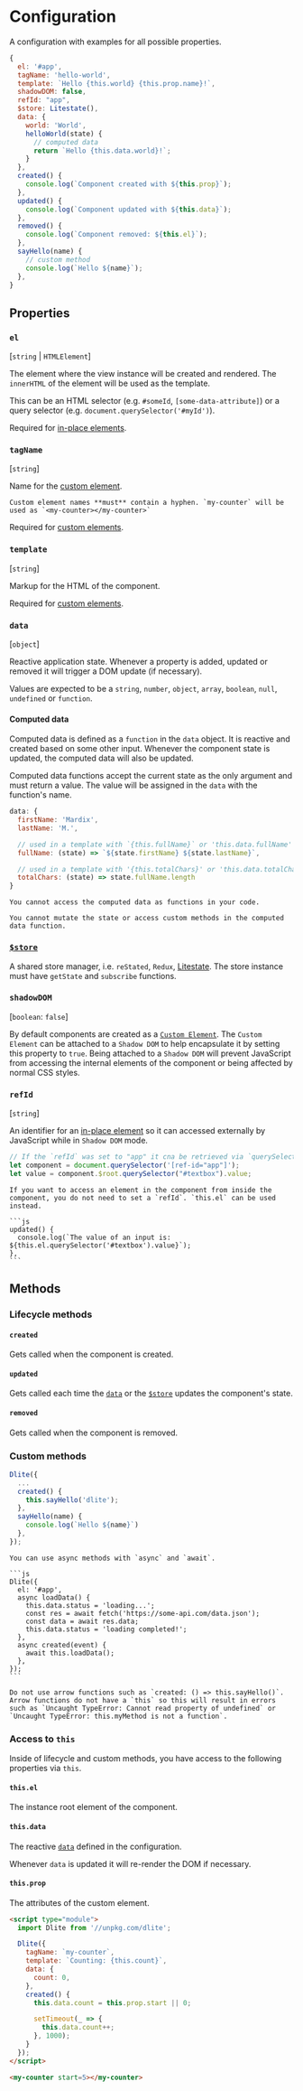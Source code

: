 # Configuration

A configuration with examples for all possible properties.

```js
{
  el: '#app',
  tagName: 'hello-world',
  template: `Hello {this.world} {this.prop.name}!`,
  shadowDOM: false,
  refId: "app",
  $store: Litestate(),
  data: {
    world: 'World',
    helloWorld(state) {
      // computed data
      return `Hello {this.data.world}!`;
    }
  },
  created() {
    console.log(`Component created with ${this.prop}`);
  },
  updated() {
    console.log(`Component updated with ${this.data}`);
  },
  removed() {
    console.log(`Component removed: ${this.el}`);
  },
  sayHello(name) {
    // custom method
    console.log(`Hello ${name}`);
  },
}
```

## Properties

### `el`
[`string` | `HTMLElement`]

The element where the view instance will be created and rendered. The `innerHTML` of the element will be used as the template. 

This can be an HTML selector (e.g. `#someId`, `[some-data-attribute]`) or a query selector (e.g. `document.querySelector('#myId')`).

Required for [in-place elements](components/index.md#in-place-element).

### `tagName`
[`string`]

Name for the [custom element](components/index.md#custom-element). 

```{note}
Custom element names **must** contain a hyphen. `my-counter` will be used as `<my-counter></my-counter>`
```

Required for [custom elements](components/index.md#custom-element).

### `template`
[`string`]

Markup for the HTML of the component.

Required for [custom elements](components/index.md#custom-element).

### `data`
[`object`]

Reactive application state. Whenever a property is added, updated or removed it will trigger a DOM update (if necessary).

Values are expected to be a `string`, `number`, `object`, `array`, `boolean`, `null`, `undefined` or `function`.

#### Computed data

Computed data is defined as a `function` in the `data` object. It is reactive and created based on some other input. Whenever the component state is updated, the computed data will also be updated.

Computed data functions accept the current state as the only argument and must return a value. The value will be assigned in the `data` with the function's name.

```js
data: {
  firstName: 'Mardix',
  lastName: 'M.',

  // used in a template with `{this.fullName}` or 'this.data.fullName' in JavaScript
  fullName: (state) => `${state.firstName} ${state.lastName}`,

  // used in a template with '{this.totalChars}' or 'this.data.totalChars' in JavaScript
  totalChars: (state) => state.fullName.length
}
```

```{note}
You cannot access the computed data as functions in your code.
```

```{note}
You cannot mutate the state or access custom methods in the computed data function.
```

### [`$store`](store.md)

A shared store manager, i.e. `reStated`, `Redux`, [Litestate](https://github.com/mardix/litestate). The store instance must have `getState` and `subscribe` functions. 

### `shadowDOM`
[`boolean`: `false`]

By default components are created as a [`Custom Element`](https://developer.mozilla.org/en-US/docs/Web/Web_Components). The `Custom Element` can be attached to a `Shadow DOM` to help encapsulate it by setting this property to `true`. Being attached to a `Shadow DOM` will prevent JavaScript from accessing the internal elements of the component or being affected by normal CSS styles.

### `refId`
[`string`]

An identifier for an [in-place element](components/index.md#in-place-element) so it can accessed externally by JavaScript while in `Shadow DOM` mode.

```js
// If the `refId` was set to "app" it cna be retrieved via `querySelector`
let component = document.querySelector('[ref-id="app"]');
let value = component.$root.querySelector("#textbox").value;
```

````{note}
If you want to access an element in the component from inside the component, you do not need to set a `refId`. `this.el` can be used instead.

```js
updated() {
  console.log(`The value of an input is: ${this.el.querySelector('#textbox').value}`);
},
```
````

## Methods

### Lifecycle methods

#### `created`

Gets called when the component is created.

#### `updated`

Gets called each time the [`data`](#data) or the [`$store`](#store) updates the component's state.

#### `removed`

Gets called when the component is removed.

### Custom methods

```js
Dlite({
  ...
  created() {
    this.sayHello('dlite');
  },
  sayHello(name) {
    console.log(`Hello ${name}`)
  },
});
```

````{note}
You can use async methods with `async` and `await`.

```js
Dlite({
  el: '#app',
  async loadData() {
    this.data.status = 'loading...';
    const res = await fetch('https://some-api.com/data.json');
    const data = await res.data;
    this.data.status = 'loading completed!';
  },
  async created(event) {
    await this.loadData();
  },
});
```
````

```{warning}
Do not use arrow functions such as `created: () => this.sayHello()`. Arrow functions do not have a `this` so this will result in errors such as `Uncaught TypeError: Cannot read property of undefined` or `Uncaught TypeError: this.myMethod is not a function`.
```

### Access to `this`

Inside of lifecycle and custom methods, you have access to the following properties via `this`.

#### `this.el`

The instance root element of the component.

#### `this.data`

The reactive [`data`](#data) defined in the configuration.

Whenever `data` is updated it will re-render the DOM if necessary.

#### `this.prop`

The attributes of the custom element.

```html
<script type="module">
  import Dlite from '//unpkg.com/dlite';

  Dlite({
    tagName: `my-counter`,
    template: `Counting: {this.count}`,
    data: {
      count: 0,
    },
    created() {
      this.data.count = this.prop.start || 0;

      setTimeout(_ => { 
        this.data.count++;
      }, 1000);
    }
  });
</script>

<my-counter start=5></my-counter>
```
